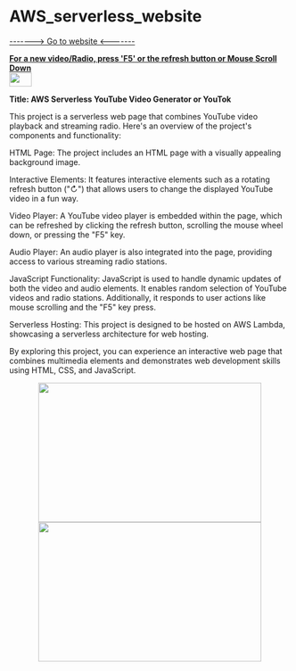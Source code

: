# AWS_serverless_website 
[-------> Go to website <-------](https://x86yytftfh.execute-api.us-east-1.amazonaws.com/default/generateYoutubeLink)  

<ins>**For a new video/Radio, press 'F5' or the refresh button or Mouse Scroll Down**</ins>  
<img width="40" height="25" src="https://cdn.discordapp.com/attachments/1054808486283849859/1321677956472639498/image.png?ex=676e1c04&is=676cca84&hm=28373ddf297fd75d8287a6a9a03e472cb27a5fc312e55edb3fb06ed58590ef9c&">

**Title: AWS Serverless YouTube Video Generator or YouTok**

This project is a serverless web page that combines YouTube video playback and streaming radio. Here's an overview of the project's components and functionality:

HTML Page: The project includes an HTML page with a visually appealing background image.

Interactive Elements: It features interactive elements such as a rotating refresh button ("↻") that allows users to change the displayed YouTube video in a fun way.

Video Player: A YouTube video player is embedded within the page, which can be refreshed by clicking the refresh button, scrolling the mouse wheel down, or pressing the "F5" key.

Audio Player: An audio player is also integrated into the page, providing access to various streaming radio stations.

JavaScript Functionality: JavaScript is used to handle dynamic updates of both the video and audio elements. It enables random selection of YouTube videos and radio stations. Additionally, it responds to user actions like mouse scrolling and the "F5" key press.

Serverless Hosting: This project is designed to be hosted on AWS Lambda, showcasing a serverless architecture for web hosting.

By exploring this project, you can experience an interactive web page that combines multimedia elements and demonstrates web development skills using HTML, CSS, and JavaScript.


<p align="center">
   <img width="400" height="250" src="https://cdn.discordapp.com/attachments/1054808486283849859/1321677220674011188/image.png?ex=676e1b54&is=676cc9d4&hm=fb0649893d359b7cdb6e5aa20256f7b8bbc4c319848cc82666b83298a9838e57&">
     <img width="400" height="250" src="https://cdn.discordapp.com/attachments/1054808486283849859/1321677572819517570/image.png?ex=676e1ba8&is=676cca28&hm=5b7827580e051573a0e6c0a0ed68a4c5ee82c3fb13cd3aaed3ffe7112b2c6a19&">
     </p>
